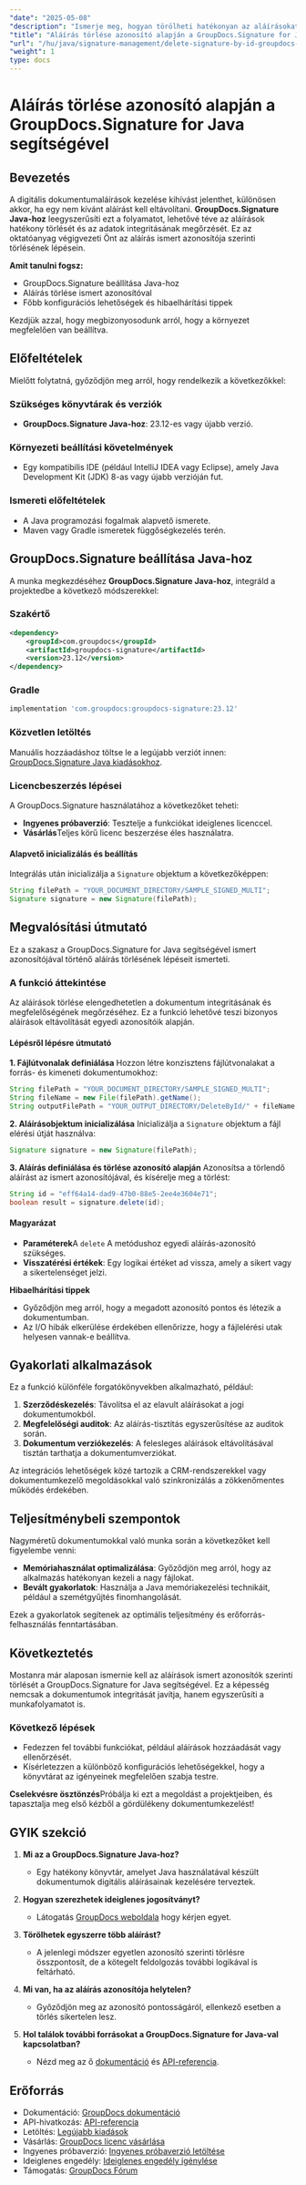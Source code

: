 ```yaml
---
"date": "2025-05-08"
"description": "Ismerje meg, hogyan törölheti hatékonyan az aláírásokat a dokumentumokból a GroupDocs.Signature for Java segítségével. Ez az útmutató a beállítást, a törlés lépéseit és a hibaelhárítási tippeket ismerteti."
"title": "Aláírás törlése azonosító alapján a GroupDocs.Signature for Java használatával"
"url": "/hu/java/signature-management/delete-signature-by-id-groupdocs-signature-java/"
"weight": 1
type: docs
---
```

# Aláírás törlése azonosító alapján a GroupDocs.Signature for Java segítségével

## Bevezetés

A digitális dokumentumaláírások kezelése kihívást jelenthet, különösen akkor, ha egy nem kívánt aláírást kell eltávolítani. **GroupDocs.Signature Java-hoz** leegyszerűsíti ezt a folyamatot, lehetővé téve az aláírások hatékony törlését és az adatok integritásának megőrzését. Ez az oktatóanyag végigvezeti Önt az aláírás ismert azonosítója szerinti törlésének lépésein.

**Amit tanulni fogsz:**
- GroupDocs.Signature beállítása Java-hoz
- Aláírás törlése ismert azonosítóval
- Főbb konfigurációs lehetőségek és hibaelhárítási tippek

Kezdjük azzal, hogy megbizonyosodunk arról, hogy a környezet megfelelően van beállítva.

## Előfeltételek

Mielőtt folytatná, győződjön meg arról, hogy rendelkezik a következőkkel:

### Szükséges könyvtárak és verziók
- **GroupDocs.Signature Java-hoz**: 23.12-es vagy újabb verzió.

### Környezeti beállítási követelmények
- Egy kompatibilis IDE (például IntelliJ IDEA vagy Eclipse), amely Java Development Kit (JDK) 8-as vagy újabb verzióján fut.

### Ismereti előfeltételek
- A Java programozási fogalmak alapvető ismerete.
- Maven vagy Gradle ismeretek függőségkezelés terén.

## GroupDocs.Signature beállítása Java-hoz

A munka megkezdéséhez **GroupDocs.Signature Java-hoz**, integráld a projektedbe a következő módszerekkel:

### Szakértő
```xml
<dependency>
    <groupId>com.groupdocs</groupId>
    <artifactId>groupdocs-signature</artifactId>
    <version>23.12</version>
</dependency>
```

### Gradle
```gradle
implementation 'com.groupdocs:groupdocs-signature:23.12'
```

### Közvetlen letöltés
Manuális hozzáadáshoz töltse le a legújabb verziót innen: [GroupDocs.Signature Java kiadásokhoz](https://releases.groupdocs.com/signature/java/).

### Licencbeszerzés lépései
A GroupDocs.Signature használatához a következőket teheti:
- **Ingyenes próbaverzió**: Tesztelje a funkciókat ideiglenes licenccel.
- **Vásárlás**Teljes körű licenc beszerzése éles használatra.

#### Alapvető inicializálás és beállítás
Integrálás után inicializálja a `Signature` objektum a következőképpen:

```java
String filePath = "YOUR_DOCUMENT_DIRECTORY/SAMPLE_SIGNED_MULTI";
Signature signature = new Signature(filePath);
```

## Megvalósítási útmutató

Ez a szakasz a GroupDocs.Signature for Java segítségével ismert azonosítójával történő aláírás törlésének lépéseit ismerteti.

### A funkció áttekintése

Az aláírások törlése elengedhetetlen a dokumentum integritásának és megfelelőségének megőrzéséhez. Ez a funkció lehetővé teszi bizonyos aláírások eltávolítását egyedi azonosítóik alapján.

#### Lépésről lépésre útmutató

**1. Fájlútvonalak definiálása**
Hozzon létre konzisztens fájlútvonalakat a forrás- és kimeneti dokumentumokhoz:

```java
String filePath = "YOUR_DOCUMENT_DIRECTORY/SAMPLE_SIGNED_MULTI";
String fileName = new File(filePath).getName();
String outputFilePath = "YOUR_OUTPUT_DIRECTORY/DeleteById/" + fileName;
```

**2. Aláírásobjektum inicializálása**
Inicializálja a `Signature` objektum a fájl elérési útját használva:

```java
Signature signature = new Signature(filePath);
```

**3. Aláírás definiálása és törlése azonosító alapján**
Azonosítsa a törlendő aláírást az ismert azonosítójával, és kísérelje meg a törlést:

```java
String id = "eff64a14-dad9-47b0-88e5-2ee4e3604e71";
boolean result = signature.delete(id);
```

#### Magyarázat
- **Paraméterek**A `delete` A metódushoz egyedi aláírás-azonosító szükséges.
- **Visszatérési értékek**: Egy logikai értéket ad vissza, amely a sikert vagy a sikertelenséget jelzi.

**Hibaelhárítási tippek**
- Győződjön meg arról, hogy a megadott azonosító pontos és létezik a dokumentumban.
- Az I/O hibák elkerülése érdekében ellenőrizze, hogy a fájlelérési utak helyesen vannak-e beállítva.

## Gyakorlati alkalmazások

Ez a funkció különféle forgatókönyvekben alkalmazható, például:

1. **Szerződéskezelés**: Távolítsa el az elavult aláírásokat a jogi dokumentumokból.
2. **Megfelelőségi auditok**: Az aláírás-tisztítás egyszerűsítése az auditok során.
3. **Dokumentum verziókezelés**: A felesleges aláírások eltávolításával tisztán tarthatja a dokumentumverziókat.

Az integrációs lehetőségek közé tartozik a CRM-rendszerekkel vagy dokumentumkezelő megoldásokkal való szinkronizálás a zökkenőmentes működés érdekében.

## Teljesítménybeli szempontok

Nagyméretű dokumentumokkal való munka során a következőket kell figyelembe venni:
- **Memóriahasználat optimalizálása**: Győződjön meg arról, hogy az alkalmazás hatékonyan kezeli a nagy fájlokat.
- **Bevált gyakorlatok**: Használja a Java memóriakezelési technikáit, például a szemétgyűjtés finomhangolását.

Ezek a gyakorlatok segítenek az optimális teljesítmény és erőforrás-felhasználás fenntartásában.

## Következtetés

Mostanra már alaposan ismernie kell az aláírások ismert azonosítók szerinti törlését a GroupDocs.Signature for Java segítségével. Ez a képesség nemcsak a dokumentumok integritását javítja, hanem egyszerűsíti a munkafolyamatot is.

### Következő lépések
- Fedezzen fel további funkciókat, például aláírások hozzáadását vagy ellenőrzését.
- Kísérletezzen a különböző konfigurációs lehetőségekkel, hogy a könyvtárat az igényeinek megfelelően szabja testre.

**Cselekvésre ösztönzés**Próbálja ki ezt a megoldást a projektjeiben, és tapasztalja meg első kézből a gördülékeny dokumentumkezelést!

## GYIK szekció

1. **Mi az a GroupDocs.Signature Java-hoz?**
   - Egy hatékony könyvtár, amelyet Java használatával készült dokumentumok digitális aláírásainak kezelésére terveztek.

2. **Hogyan szerezhetek ideiglenes jogosítványt?**
   - Látogatás [GroupDocs weboldala](https://purchase.groupdocs.com/temporary-license/) hogy kérjen egyet.

3. **Törölhetek egyszerre több aláírást?**
   - A jelenlegi módszer egyetlen azonosító szerinti törlésre összpontosít, de a kötegelt feldolgozás további logikával is feltárható.

4. **Mi van, ha az aláírás azonosítója helytelen?**
   - Győződjön meg az azonosító pontosságáról, ellenkező esetben a törlés sikertelen lesz.

5. **Hol találok további forrásokat a GroupDocs.Signature for Java-val kapcsolatban?**
   - Nézd meg az ő [dokumentáció](https://docs.groupdocs.com/signature/java/) és [API-referencia](https://reference.groupdocs.com/signature/java/).

## Erőforrás
- Dokumentáció: [GroupDocs dokumentáció](https://docs.groupdocs.com/signature/java/)
- API-hivatkozás: [API-referencia](https://reference.groupdocs.com/signature/java/)
- Letöltés: [Legújabb kiadások](https://releases.groupdocs.com/signature/java/)
- Vásárlás: [GroupDocs licenc vásárlása](https://purchase.groupdocs.com/buy)
- Ingyenes próbaverzió: [Ingyenes próbaverzió letöltése](https://releases.groupdocs.com/signature/java/)
- Ideiglenes engedély: [Ideiglenes engedély igénylése](https://purchase.groupdocs.com/temporary-license/)
- Támogatás: [GroupDocs Fórum](https://forum.groupdocs.com/c/signature/)
